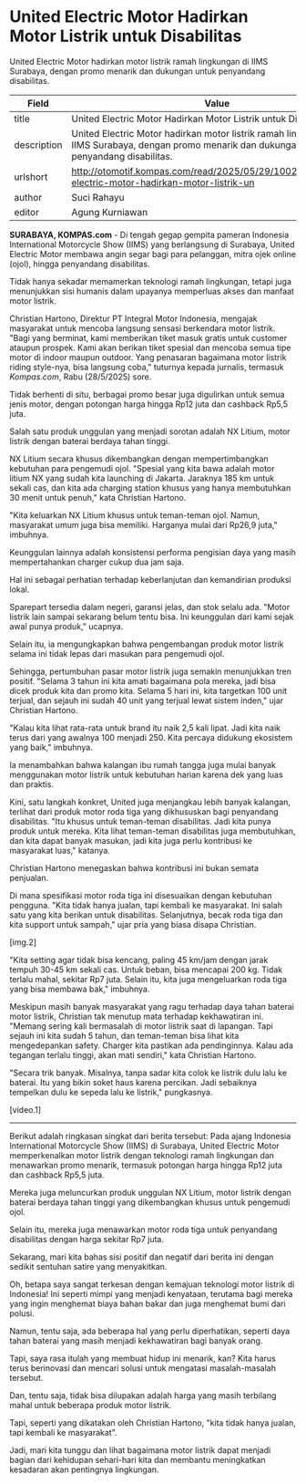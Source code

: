 # United Electric Motor Hadirkan Motor Listrik untuk Disabilitas

United Electric Motor hadirkan motor listrik ramah lingkungan di IIMS Surabaya, dengan promo menarik dan dukungan untuk penyandang disabilitas.

| Field       | Value                                                       |
|-------------|-------------------------------------------------------------|
| title       | United Electric Motor Hadirkan Motor Listrik untuk Disabilitas |
| description | United Electric Motor hadirkan motor listrik ramah lingkungan di IIMS Surabaya, dengan promo menarik dan dukungan untuk penyandang disabilitas. |
| urlshort    | http://otomotif.kompas.com/read/2025/05/29/100200715/united-electric-motor-hadirkan-motor-listrik-un |
| author      | Suci Rahayu |
| editor      | Agung Kurniawan |

**SURABAYA, KOMPAS.com** - Di tengah gegap gempita pameran Indonesia International Motorcycle Show (IIMS) yang berlangsung di Surabaya, United Electric Motor membawa angin segar bagi para pelanggan, mitra ojek online (ojol), hingga penyandang disabilitas.

Tidak hanya sekadar memamerkan teknologi ramah lingkungan, tetapi juga menunjukkan sisi humanis dalam upayanya memperluas akses dan manfaat motor listrik.

Christian Hartono, Direktur PT Integral Motor Indonesia, mengajak masyarakat untuk mencoba langsung sensasi berkendara motor listrik. "Bagi yang berminat, kami memberikan tiket masuk gratis untuk customer ataupun prospek. Kami akan berikan tiket spesial dan mencoba semua tipe motor di indoor maupun outdoor. Yang penasaran bagaimana motor listrik riding style-nya, bisa langsung coba," tuturnya kepada jurnalis, termasuk *Kompas.com*, Rabu (28/5/2025) sore.

Tidak berhenti di situ, berbagai promo besar juga digulirkan untuk semua jenis motor, dengan potongan harga hingga Rp12 juta dan cashback Rp5,5 juta.

Salah satu produk unggulan yang menjadi sorotan adalah NX Litium, motor listrik dengan baterai berdaya tahan tinggi.

NX Litium secara khusus dikembangkan dengan mempertimbangkan kebutuhan para pengemudi ojol. "Spesial yang kita bawa adalah motor litium NX yang sudah kita launching di Jakarta. Jaraknya 185 km untuk sekali cas, dan kita ada charging station khusus yang hanya membutuhkan 30 menit untuk penuh," kata Christian Hartono.

"Kita keluarkan NX Litium khusus untuk teman-teman ojol. Namun, masyarakat umum juga bisa memiliki. Harganya mulai dari Rp26,9 juta," imbuhnya.

Keunggulan lainnya adalah konsistensi performa pengisian daya yang masih mempertahankan charger cukup dua jam saja.

Hal ini sebagai perhatian terhadap keberlanjutan dan kemandirian produksi lokal.

Sparepart tersedia dalam negeri, garansi jelas, dan stok selalu ada. \"Motor listrik lain sampai sekarang belum tentu bisa. Ini keunggulan dari kami sejak awal punya produk," ucapnya.

Selain itu, ia mengungkapkan bahwa pengembangan produk motor listrik selama ini tidak lepas dari masukan para pengemudi ojol.

Sehingga, pertumbuhan pasar motor listrik juga semakin menunjukkan tren positif. "Selama 3 tahun ini kita amati bagaimana pola mereka, jadi bisa dicek produk kita dan promo kita. Selama 5 hari ini, kita targetkan 100 unit terjual, dan sejauh ini sudah 40 unit yang terjual lewat sistem inden," ujar Christian Hartono.

"Kalau kita lihat rata-rata untuk brand itu naik 2,5 kali lipat. Jadi kita naik terus dari yang awalnya 100 menjadi 250. Kita percaya didukung ekosistem yang baik," imbuhnya.

Ia menambahkan bahwa kalangan ibu rumah tangga juga mulai banyak menggunakan motor listrik untuk kebutuhan harian karena dek yang luas dan praktis.

Kini, satu langkah konkret, United juga menjangkau lebih banyak kalangan, terlihat dari produk motor roda tiga yang dikhususkan bagi penyandang disabilitas. "Itu khusus untuk teman-teman disabilitas. Jadi kita punya produk untuk mereka. Kita lihat teman-teman disabilitas juga membutuhkan, dan kita dapat banyak masukan, jadi kita juga perlu kontribusi ke masyarakat luas," katanya.

Christian Hartono menegaskan bahwa kontribusi ini bukan semata penjualan.

Di mana spesifikasi motor roda tiga ini disesuaikan dengan kebutuhan pengguna. "Kita tidak hanya jualan, tapi kembali ke masyarakat. Ini salah satu yang kita berikan untuk disabilitas. Selanjutnya, becak roda tiga dan kita support untuk sampah," ujar pria yang biasa disapa Christian.

\[img.2\]

"Kita setting agar tidak bisa kencang, paling 45 km/jam dengan jarak tempuh 30-45 km sekali cas. Untuk beban, bisa mencapai 200 kg. Tidak terlalu mahal, sekitar Rp7 juta. Selain itu, kita juga mengeluarkan roda tiga yang bisa membawa bak," imbuhnya.

Meskipun masih banyak masyarakat yang ragu terhadap daya tahan baterai motor listrik, Christian tak menutup mata terhadap kekhawatiran ini. "Memang sering kali bermasalah di motor listrik saat di lapangan. Tapi sejauh ini kita sudah 5 tahun, dan teman-teman bisa lihat kita mengedepankan safety. Charger kita pastikan ada pendinginnya. Kalau ada tegangan terlalu tinggi, akan mati sendiri," kata Christian Hartono.

"Secara trik banyak. Misalnya, tanpa sadar kita colok ke listrik dulu lalu ke baterai. Itu yang bikin soket haus karena percikan. Jadi sebaiknya tempelkan dulu ke sepeda lalu ke listrik," pungkasnya.

\[video.1\]  

---
Berikut adalah ringkasan singkat dari berita tersebut: Pada ajang Indonesia International Motorcycle Show (IIMS) di Surabaya, United Electric Motor memperkenalkan motor listrik dengan teknologi ramah lingkungan dan menawarkan promo menarik, termasuk potongan harga hingga Rp12 juta dan cashback Rp5,5 juta.

 Mereka juga meluncurkan produk unggulan NX Litium, motor listrik dengan baterai berdaya tahan tinggi yang dikembangkan khusus untuk pengemudi ojol.

 Selain itu, mereka juga menawarkan motor roda tiga untuk penyandang disabilitas dengan harga sekitar Rp7 juta.



Sekarang, mari kita bahas sisi positif dan negatif dari berita ini dengan sedikit sentuhan satire yang menyakitkan.

 Oh, betapa saya sangat terkesan dengan kemajuan teknologi motor listrik di Indonesia! Ini seperti mimpi yang menjadi kenyataan, terutama bagi mereka yang ingin menghemat biaya bahan bakar dan juga menghemat bumi dari polusi.

 Namun, tentu saja, ada beberapa hal yang perlu diperhatikan, seperti daya tahan baterai yang masih menjadi kekhawatiran bagi banyak orang.

 Tapi, saya rasa itulah yang membuat hidup ini menarik, kan? Kita harus terus berinovasi dan mencari solusi untuk mengatasi masalah-masalah tersebut.

 Dan, tentu saja, tidak bisa dilupakan adalah harga yang masih terbilang mahal untuk beberapa produk motor listrik.

 Tapi, seperti yang dikatakan oleh Christian Hartono, "kita tidak hanya jualan, tapi kembali ke masyarakat".

 Jadi, mari kita tunggu dan lihat bagaimana motor listrik dapat menjadi bagian dari kehidupan sehari-hari kita dan membantu meningkatkan kesadaran akan pentingnya lingkungan.
